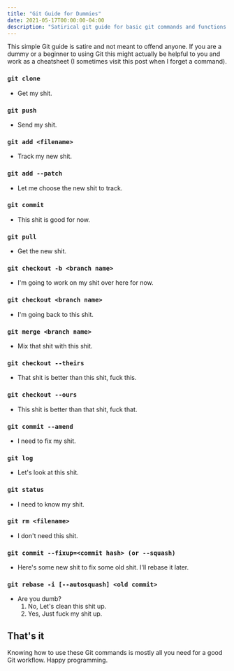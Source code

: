 ```yaml
---
title: "Git Guide for Dummies"
date: 2021-05-17T00:00:00-04:00
description: "Satirical git guide for basic git commands and functions."
---
```


This simple Git guide is satire and not meant to offend anyone. If you are a dummy or a
beginner to using Git this might actually be helpful to you and work as a cheatsheet (I
sometimes visit this post when I forget a command).

### `git clone`

- Get my shit.

### `git push`

- Send my shit.

### `git add <filename>`

- Track my new shit.

### `git add --patch`

- Let me choose the new shit to track.

### `git commit`

- This shit is good for now.

### `git pull`

- Get the new shit.

### `git checkout -b <branch name>`

- I'm going to work on my shit over here for now.

### `git checkout <branch name>`

- I'm going back to this shit.

### `git merge <branch name>`

- Mix that shit with this shit.

### `git checkout --theirs`

- That shit is better than this shit, fuck this.

### `git checkout --ours`

- This shit is better than that shit, fuck that.

### `git commit --amend`

- I need to fix my shit.

### `git log`

- Let's look at this shit.

### `git status`

- I need to know my shit.

### `git rm <filename>`

- I don't need this shit.

### `git commit --fixup=<commit hash> (or --squash)`

- Here's some new shit to fix some old shit. I'll rebase it later.

### `git rebase -i [--autosquash] <old commit>`

- Are you dumb?
  1. No, Let's clean this shit up.
  2. Yes, Just fuck my shit up.

## That's it

Knowing how to use these Git commands is mostly all you need for a good Git workflow.
Happy programming.
